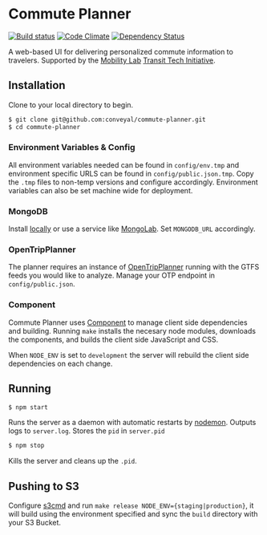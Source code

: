 # Commute Planner

[![Build status][travis-image]][travis-url]
[![Code Climate][code-climate-image]][code-climate-url]
[![Dependency Status][david-image]][david-url]

[travis-image]: https://img.shields.io/travis/conveyal/commute-planner.svg?style=flat-square
[travis-url]: https://travis-ci.org/conveyal/commute-planner
[code-climate-image]: http://img.shields.io/codeclimate/github/conveyal/commute-planner.svg?style=flat-square
[code-climate-url]: https://codeclimate.com/github/conveyal/commute-planner
[david-image]: http://img.shields.io/david/conveyal/commute-planner.svg?style=flat-square
[david-url]: https://david-dm.org/conveyal/commute-planner

A web-based UI for delivering personalized commute information to travelers. Supported by the [Mobility Lab](http://mobilitylab.org/) [Transit Tech Initiative](http://mobilitylab.org/tech/transit-tech-initiative/).

## Installation

Clone to your local directory to begin.

```bash
$ git clone git@github.com:conveyal/commute-planner.git
$ cd commute-planner
```

### Environment Variables & Config

All environment variables needed can be found in `config/env.tmp` and environment specific URLS can be found in `config/public.json.tmp`. Copy the `.tmp` files to non-temp versions and configure accordingly. Environment variables can also be set machine wide for deployment.

### MongoDB

Install [locally](http://www.mongodb.org/downloads) or use a service like [MongoLab](https://mongolab.com/welcome/). Set `MONGODB_URL` accordingly.

### OpenTripPlanner

The planner requires an instance of [OpenTripPlanner](http://opentripplanner.com) running with the GTFS feeds you would like to analyze. Manage your OTP endpoint in `config/public.json`.

### Component

Commute Planner uses [Component](https://github.com/component) to manage client side dependencies and building. Running `make` installs the necesary node modules, downloads the components, and builds the client side JavaScript and CSS.

When `NODE_ENV` is set to `development` the server will rebuild the client side dependencies on each change.

## Running

```bash
$ npm start
```

Runs the server as a daemon with automatic restarts by [nodemon](http://nodemon.io/). Outputs logs to `server.log`. Stores the `pid` in `server.pid`

```bash
$ npm stop
```

Kills the server and cleans up the `.pid`.

## Pushing to S3

Configure [s3cmd](http://s3tools.org/s3cmd) and run `make release NODE_ENV={staging|production}`, it will build using the environment specified and sync the `build` directory with your S3 Bucket.
